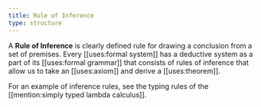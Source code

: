 ```yaml
---
title: Rule of Inference
type: structure
---
```


A **Rule of Inference** is clearly defined rule for drawing a conclusion from a set of premises. Every [[uses:formal system]] has a deductive system as a part of its [[uses:formal grammar]] that consists of rules of inference that allow us to take an [[uses:axiom]] and derive a [[uses:theorem]]. 

For an example of inference rules, see the typing rules of the [[mention:simply typed lambda calculus]].
